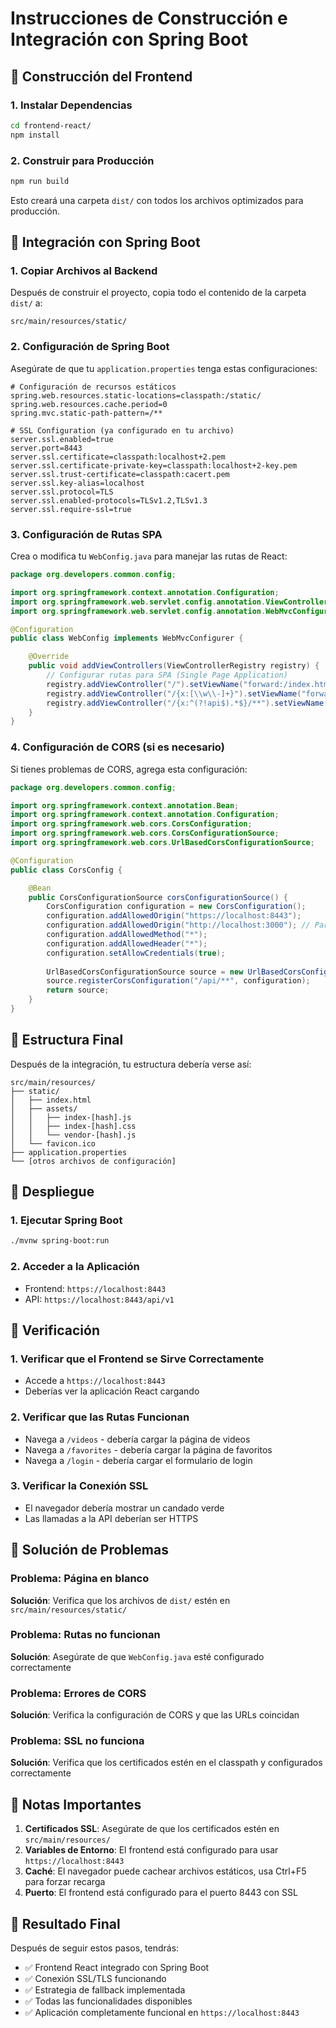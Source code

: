 # Instrucciones de Construcción e Integración con Spring Boot

## 🚀 Construcción del Frontend

### 1. Instalar Dependencias
```bash
cd frontend-react/
npm install
```

### 2. Construir para Producción
```bash
npm run build
```

Esto creará una carpeta `dist/` con todos los archivos optimizados para producción.

## 🔧 Integración con Spring Boot

### 1. Copiar Archivos al Backend

Después de construir el proyecto, copia todo el contenido de la carpeta `dist/` a:
```
src/main/resources/static/
```

### 2. Configuración de Spring Boot

Asegúrate de que tu `application.properties` tenga estas configuraciones:

```properties
# Configuración de recursos estáticos
spring.web.resources.static-locations=classpath:/static/
spring.web.resources.cache.period=0
spring.mvc.static-path-pattern=/**

# SSL Configuration (ya configurado en tu archivo)
server.ssl.enabled=true
server.port=8443
server.ssl.certificate=classpath:localhost+2.pem
server.ssl.certificate-private-key=classpath:localhost+2-key.pem
server.ssl.trust-certificate=classpath:cacert.pem
server.ssl.key-alias=localhost
server.ssl.protocol=TLS
server.ssl.enabled-protocols=TLSv1.2,TLSv1.3
server.ssl.require-ssl=true
```

### 3. Configuración de Rutas SPA

Crea o modifica tu `WebConfig.java` para manejar las rutas de React:

```java
package org.developers.common.config;

import org.springframework.context.annotation.Configuration;
import org.springframework.web.servlet.config.annotation.ViewControllerRegistry;
import org.springframework.web.servlet.config.annotation.WebMvcConfigurer;

@Configuration
public class WebConfig implements WebMvcConfigurer {

    @Override
    public void addViewControllers(ViewControllerRegistry registry) {
        // Configurar rutas para SPA (Single Page Application)
        registry.addViewController("/").setViewName("forward:/index.html");
        registry.addViewController("/{x:[\\w\\-]+}").setViewName("forward:/index.html");
        registry.addViewController("/{x:^(?!api$).*$}/**").setViewName("forward:/index.html");
    }
}
```

### 4. Configuración de CORS (si es necesario)

Si tienes problemas de CORS, agrega esta configuración:

```java
package org.developers.common.config;

import org.springframework.context.annotation.Bean;
import org.springframework.context.annotation.Configuration;
import org.springframework.web.cors.CorsConfiguration;
import org.springframework.web.cors.CorsConfigurationSource;
import org.springframework.web.cors.UrlBasedCorsConfigurationSource;

@Configuration
public class CorsConfig {

    @Bean
    public CorsConfigurationSource corsConfigurationSource() {
        CorsConfiguration configuration = new CorsConfiguration();
        configuration.addAllowedOrigin("https://localhost:8443");
        configuration.addAllowedOrigin("http://localhost:3000"); // Para desarrollo
        configuration.addAllowedMethod("*");
        configuration.addAllowedHeader("*");
        configuration.setAllowCredentials(true);
        
        UrlBasedCorsConfigurationSource source = new UrlBasedCorsConfigurationSource();
        source.registerCorsConfiguration("/api/**", configuration);
        return source;
    }
}
```

## 📁 Estructura Final

Después de la integración, tu estructura debería verse así:

```
src/main/resources/
├── static/
│   ├── index.html
│   ├── assets/
│   │   ├── index-[hash].js
│   │   ├── index-[hash].css
│   │   └── vendor-[hash].js
│   └── favicon.ico
├── application.properties
└── [otros archivos de configuración]
```

## 🚀 Despliegue

### 1. Ejecutar Spring Boot
```bash
./mvnw spring-boot:run
```

### 2. Acceder a la Aplicación
- Frontend: `https://localhost:8443`
- API: `https://localhost:8443/api/v1`

## 🔧 Verificación

### 1. Verificar que el Frontend se Sirve Correctamente
- Accede a `https://localhost:8443`
- Deberías ver la aplicación React cargando

### 2. Verificar que las Rutas Funcionan
- Navega a `/videos` - debería cargar la página de videos
- Navega a `/favorites` - debería cargar la página de favoritos
- Navega a `/login` - debería cargar el formulario de login

### 3. Verificar la Conexión SSL
- El navegador debería mostrar un candado verde
- Las llamadas a la API deberían ser HTTPS

## 🐛 Solución de Problemas

### Problema: Página en blanco
**Solución**: Verifica que los archivos de `dist/` estén en `src/main/resources/static/`

### Problema: Rutas no funcionan
**Solución**: Asegúrate de que `WebConfig.java` esté configurado correctamente

### Problema: Errores de CORS
**Solución**: Verifica la configuración de CORS y que las URLs coincidan

### Problema: SSL no funciona
**Solución**: Verifica que los certificados estén en el classpath y configurados correctamente

## 📝 Notas Importantes

1. **Certificados SSL**: Asegúrate de que los certificados estén en `src/main/resources/`
2. **Variables de Entorno**: El frontend está configurado para usar `https://localhost:8443`
3. **Caché**: El navegador puede cachear archivos estáticos, usa Ctrl+F5 para forzar recarga
4. **Puerto**: El frontend está configurado para el puerto 8443 con SSL

## 🎯 Resultado Final

Después de seguir estos pasos, tendrás:
- ✅ Frontend React integrado con Spring Boot
- ✅ Conexión SSL/TLS funcionando
- ✅ Estrategia de fallback implementada
- ✅ Todas las funcionalidades disponibles
- ✅ Aplicación completamente funcional en `https://localhost:8443` 